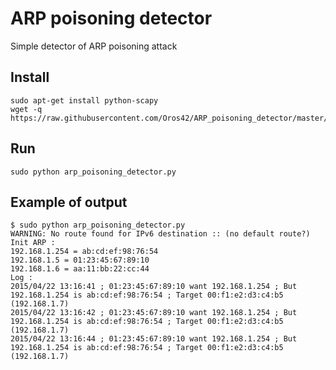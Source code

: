 # ARP poisoning detector
Simple detector of ARP poisoning attack

Install
-------
```
sudo apt-get install python-scapy
wget -q https://raw.githubusercontent.com/Oros42/ARP_poisoning_detector/master/arp_poisoning_detector.py
```

Run
---
```
sudo python arp_poisoning_detector.py
```


Example of output
------------------

```
$ sudo python arp_poisoning_detector.py 
WARNING: No route found for IPv6 destination :: (no default route?)
Init ARP :
192.168.1.254 = ab:cd:ef:98:76:54
192.168.1.5 = 01:23:45:67:89:10
192.168.1.6 = aa:11:bb:22:cc:44
Log :
2015/04/22 13:16:41 ; 01:23:45:67:89:10 want 192.168.1.254 ; But 192.168.1.254 is ab:cd:ef:98:76:54 ; Target 00:f1:e2:d3:c4:b5 (192.168.1.7)
2015/04/22 13:16:42 ; 01:23:45:67:89:10 want 192.168.1.254 ; But 192.168.1.254 is ab:cd:ef:98:76:54 ; Target 00:f1:e2:d3:c4:b5 (192.168.1.7)
2015/04/22 13:16:44 ; 01:23:45:67:89:10 want 192.168.1.254 ; But 192.168.1.254 is ab:cd:ef:98:76:54 ; Target 00:f1:e2:d3:c4:b5 (192.168.1.7)
```
